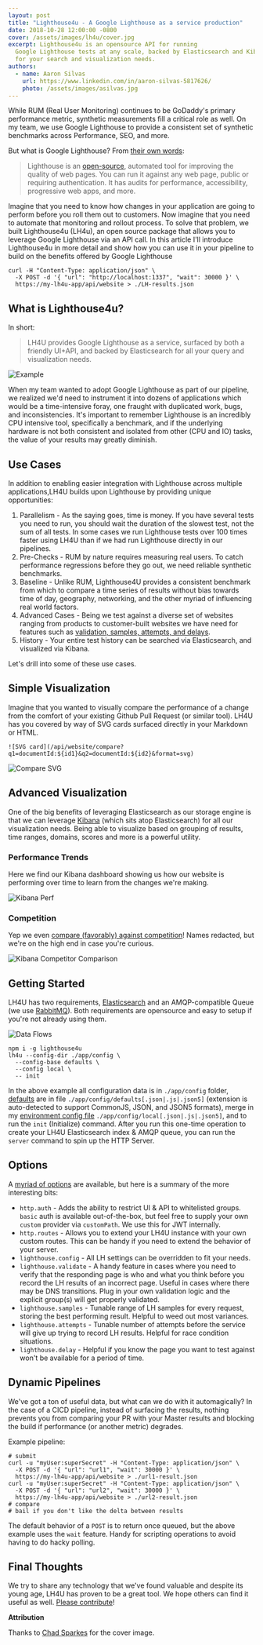 ```yaml
---
layout: post
title: "Lighthouse4u - A Google Lighthouse as a service production"
date: 2018-10-28 12:00:00 -0800
cover: /assets/images/lh4u/cover.jpg
excerpt: Lighthouse4u is an opensource API for running
  Google Lighthouse tests at any scale, backed by Elasticsearch and Kibana
  for your search and visualization needs.
authors:
  - name: Aaron Silvas
    url: https://www.linkedin.com/in/aaron-silvas-5817626/
    photo: /assets/images/asilvas.jpg
---
```


While RUM (Real User Monitoring) continues to be GoDaddy's primary performance metric, synthetic measurements fill a critical role as well. On my team, we use Google Lighthouse to provide a consistent set of synthetic benchmarks across Performance, SEO, and more.

But what is Google Lighthouse? From [their own words](https://developers.google.com/web/tools/lighthouse/):

> Lighthouse is an [open-source](https://github.com/GoogleChrome/lighthouse),
> automated tool for improving the quality of
> web pages. You can run it against any web page, public or requiring
> authentication. It has audits for performance, accessibility,
> progressive web apps, and more.

Imagine that you need to know how changes in your application are going to perform
before you roll them out to customers. Now imagine that you need to automate that monitoring and rollout process.
To solve that problem, we built Lighthouse4u (LH4u), an open source package that
allows you to leverage Google Lighthouse via an API call. In this article I'll introduce
Lighthouse4u in more detail and show how you can use it in your pipeline to build on the
benefits offered by Google Lighthouse

```
curl -H "Content-Type: application/json" \
  -X POST -d '{ "url": "http://localhost:1337", "wait": 30000 }' \
  https://my-lh4u-app/api/website > ./LH-results.json
```


## What is Lighthouse4u?

In short:

> LH4U provides Google Lighthouse as a service, surfaced by both a friendly UI+API,
> and backed by Elasticsearch for all your query and visualization needs.

![Example](https://github.com/godaddy/lighthouse4u/raw/master/docs/example.gif)

When my team wanted to adopt Google Lighthouse as part of our pipeline, we realized we'd need to instrument it into dozens of applications which would be a time-intensive foray, one fraught with duplicated work, bugs, and inconsistencies.
It's important to remember Lighthouse is an incredibly CPU intensive tool,
specifically a benchmark, and if the underlying hardware is not both consistent
and isolated from other (CPU and IO) tasks, the value of your results may
greatly diminish.


## Use Cases

In addition to enabling easier integration with Lighthouse across multiple applications,LH4U builds upon Lighthouse by providing unique opportunities:

1. Parallelism - As the saying goes, time is money. If you have several tests you need to
   run, you should wait the duration of the slowest test, not the sum
   of all tests. In some cases we run Lighthouse tests over 100 times faster using LH4U
   than if we had run Lighthouse directly in our pipelines.
2. Pre-Checks - RUM by nature requires measuring real users. To catch
   performance regressions before they go out, we need reliable synthetic benchmarks.
3. Baseline - Unlike RUM, Lighthouse4U provides a consistent benchmark from which to compare
   a time series of results without bias towards time of day, geography, networking, and
   the other myriad of influencing real world factors.
4. Advanced Cases - Being we test against a diverse set of websites ranging from products
   to customer-built websites we have need for features such as [validation, samples,
   attempts, and delays](#options).
5. History - Your entire test history can be searched via Elasticsearch, and visualized
   via Kibana.

Let's drill into some of these use cases.


## Simple Visualization

Imagine that you wanted to visually compare the performance of a change from the comfort
of your existing Github Pull Request (or similar tool). LH4U has you covered by way
of SVG cards surfaced directly in your Markdown or HTML.

```
![SVG card](/api/website/compare?q1=documentId:${id1}&q2=documentId:${id2}&format=svg)
```
![Compare SVG](/assets/images/lh4u/widget%20compare%20-%20about.jpg)


## Advanced Visualization

One of the big benefits of leveraging Elasticsearch as our storage engine is that
we can leverage [Kibana](https://www.elastic.co/products/kibana) (which
sits atop Elasticsearch) for all our visualization needs. Being able to visualize based
on grouping of results, time ranges, domains, scores and more is a powerful utility.

### Performance Trends

Here we find our Kibana dashboard showing us how our website is performing over
time to learn from the changes we're making.

![Kibana Perf](/assets/images/lh4u/kibana%20-%20overall%20-%20about.jpg)

### Competition

Yep we even
[compare (favorably) against competition](https://www.godaddy.com/garage/site-speed-small-business-website-white-paper/)!
Names redacted, but we're on the high end in case you're curious.

![Kibana Competitor Comparison](/assets/images/lh4u/kibana%20-%20product%20comparisons.jpg)



## Getting Started

LH4U has two requirements, [Elasticsearch](https://www.elastic.co/downloads/elasticsearch)
and an AMQP-compatible Queue (we use [RabbitMQ](https://www.rabbitmq.com/download.html)).
Both requirements are opensource and easy to setup if you're not already using them.

![Data Flows](/assets/images/lh4u/data%20flow.jpg)

```
npm i -g lighthouse4u
lh4u --config-dir ./app/config \
  --config-base defaults \
  --config local \  
  -- init
```

In the above example all configuration data is in `./app/config` folder,
[defaults](https://github.com/godaddy/lighthouse4u/blob/master/test/config/defaults.json5)
are in file `./app/config/defaults[.json|.js|.json5]`
(extension is auto-detected to support CommonJS, JSON, and JSON5 formats),
merge in my [environment config file](https://github.com/godaddy/lighthouse4u/blob/master/test/config/COPY.json5)
`./app/config/local[.json|.js|.json5]`, and
to run the `init` (Initialize) command. After you run this one-time operation
to create your LH4U Elasticsearch index & AMQP queue, you can run the `server`
command to spin up the HTTP Server.


## Options

A [myriad of options](https://github.com/godaddy/lighthouse4u#configuration-options)
are available, but here is a summary of the more interesting bits:

* `http.auth` - Adds the ability to restrict UI & API to
  whitelisted groups. `basic` auth is available out-of-the-box, but feel free to supply
  your own `custom` provider via `customPath`. We use this for JWT internally.
* `http.routes` - Allows you to extend your LH4U instance with your own
  custom routes. This can be handy if you need to extend the behavior of your server.
* `lighthouse.config` - All LH settings can be overridden to fit your needs. 
* `lighthouse.validate` - A handy feature in cases where you need to verify that
  the responding page is who and what you think before you record the LH results of
  an incorrect page. Useful in cases where there may be DNS transitions. Plug in
  your own validation logic and the explicit group(s) will get properly validated.
* `lighthouse.samples` - Tunable range of LH samples for every request, storing
  the best performing result. Helpful to weed out most variances.
* `lighthouse.attempts` - Tunable number of attempts before the service will give up trying
  to record LH results. Helpful for race condition situations.
* `lighthouse.delay` - Helpful if you know the page you want to test against won't be available
  for a period of time.



## Dynamic Pipelines 

We've got a ton of useful data, but what can we do with it automagically? In the
case of a CICD pipeline, instead of surfacing the results, nothing prevents you from
comparing your PR with your Master results and blocking the build if performance
(or another metric) degrades.

Example pipeline:

```
# submit
curl -u "myUser:superSecret" -H "Content-Type: application/json" \
  -X POST -d '{ "url": "url1", "wait": 30000 }' \
  https://my-lh4u-app/api/website > ./url1-result.json
curl -u "myUser:superSecret" -H "Content-Type: application/json" \
  -X POST -d '{ "url": "url2", "wait": 30000 }' \
  https://my-lh4u-app/api/website > ./url2-result.json
# compare
# bail if you don't like the delta between results
```

The default behavior of a `POST` is to return once queued, but the
above example uses the `wait` feature. Handy for scripting operations to
avoid having to do hacky polling.


## Final Thoughts

We try to share any technology that we've found valuable and despite its young age, LH4U
has proven to be a great tool. We hope others can find it useful as well. [Please contribute](https://github.com/godaddy/lighthouse4u)!



**Attribution**

Thanks to [Chad Sparkes](https://www.flickr.com/photos/chad_sparkes/18831807463/in/photolist-uG6Wgz-bmxnMS-88ni5P-o3hVvi-o3uqBq-6yYgBj-91fMRN-4nq35w-nL7xJp-k87ads-o3txKU-dQoBPG-nL6Cbz-8qqt1k-o5no9v-ak59iz-nL7Nsx-8CgM48-nL7xhn-bmxnzm-o3uqL3-SWhTaf-aLGWWz-72U3TJ-2Z5iM4-o3ur7U-FhL1z-2Z5dMP-72Q2XP-o3hZMe-o1xFmJ-2Z57UT-78u8qa-9UBXsC-o3uq89-nL78LL-nL7CFt-2Z9LES-o3hWp2-nL6MXY-8nMXYL-juZm8-o3Ai3B-o5nz9g-bR49Mg-o1xDRu-dw2Wm4-x95bm-uSmzr-yqGfDA)
for the cover image.
